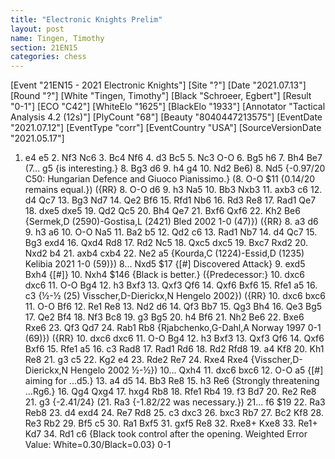 ```yaml
---
title: "Electronic Knights Prelim"
layout: post
name: Tingen, Timothy
section: 21EN15
categories: chess
---
```


<link rel="stylesheet" type="text/css" href="https://pgn.chessbase.com/CBReplay.css"/>
<script src="https://pgn.chessbase.com/jquery-3.0.0.min.js"></script>
<script src="https://pgn.chessbase.com/cbreplay.js" type="text/javascript"></script>

<div class="cbreplay">
[Event "21EN15 - 2021 Electronic Knights"]
[Site "?"]
[Date "2021.07.13"]
[Round "?"]
[White "Tingen, Timothy"]
[Black "Schroeer, Egbert"]
[Result "0-1"]
[ECO "C42"]
[WhiteElo "1625"]
[BlackElo "1933"]
[Annotator "Tactical Analysis 4.2 (12s)"]
[PlyCount "68"]
[Beauty "8040447213575"]
[EventDate "2021.07.12"]
[EventType "corr"]
[EventCountry "USA"]
[SourceVersionDate "2021.05.17"]

1. e4 e5 2. Nf3 Nc6 3. Bc4 Nf6 4. d3 Bc5 5. Nc3 O-O 6. Bg5 h6 7. Bh4 Be7 (7... g5 {is interesting.} 8. Bg3 d6 9. h4 g4 10. Nd2 Be6) 8. Nd5 {-0.97/20 C50: Hungarian Defence and Giuoco Pianissimo.} (8. O-O $11 {0.14/20 remains equal.}) ({RR} 8. O-O d6 9. h3 Na5 10. Bb3 Nxb3 11. axb3 c6 12. d4 Qc7 13. Bg3 Nd7 14. Qe2 Bf6 15. Rfd1 Nb6 16. Rd3 Re8 17. Rad1 Qe7 18. dxe5 dxe5 19. Qd2 Qc5 20. Bh4 Qe7 21. Bxf6 Qxf6 22. Kh2 Be6 {Sermek,D (2590)-Gostisa,L (2421) Bled 2002 1-0 (47)}) ({RR} 8. a3 d6 9. h3 a6 10. O-O Na5 11. Ba2 b5 12. Qd2 c6 13. Rad1 Nb7 14. d4 Qc7 15. Bg3 exd4 16. Qxd4 Rd8 17. Rd2 Nc5 18. Qxc5 dxc5 19. Bxc7 Rxd2 20. Nxd2 b4 21. axb4 cxb4 22. Ne2 a5 {Kourda,C (1224)-Essid,D (1235) Kelibia 2021 1-0 (59)}) 8... Nxd5 $17 {[#] Discovered Attack} 9. exd5 Bxh4 {[#]} 10. Nxh4 $146 {Black is better.} ({Predecessor:} 10. dxc6 dxc6 11. O-O Bg4 12. h3 Bxf3 13. Qxf3 Qf6 14. Qxf6 Bxf6 15. Rfe1 a5 16. c3 {½-½ (25) Visscher,D-Dierickx,N Hengelo 2002}) ({RR} 10. dxc6 bxc6 11. O-O Bf6 12. Re1 Re8 13. Nd2 d6 14. Qf3 Bb7 15. Qg3 Bh4 16. Qe3 Bg5 17. Qe2 Bf4 18. Nf3 Bc8 19. g3 Bg5 20. h4 Bf6 21. Nh2 Be6 22. Bxe6 Rxe6 23. Qf3 Qd7 24. Rab1 Rb8 {Rjabchenko,G-Dahl,A Norway 1997 0-1 (69)}) ({RR} 10. dxc6 dxc6 11. O-O Bg4 12. h3 Bxf3 13. Qxf3 Qf6 14. Qxf6 Bxf6 15. Rfe1 a5 16. c3 Rad8 17. Rad1 Rd6 18. Rd2 Rfd8 19. a4 Kf8 20. Kh1 Re8 21. g3 c5 22. Kg2 e4 23. Rde2 Re7 24. Rxe4 Rxe4 {Visscher,D-Dierickx,N Hengelo 2002 ½-½}) 10... Qxh4 11. dxc6 bxc6 12. O-O a5 {[#] aiming for ...d5.} 13. a4 d5 14. Bb3 Re8 15. h3 Re6 {Strongly threatening ...Rg6.} 16. Qg4 Qxg4 17. hxg4 Rb8 18. Rfe1 Rb4 19. f3 Bd7 20. Re2 Re8 21. g3 {-2.41/24} (21. Ra3 {-1.82/22 was necessary.}) 21... f6 $19 22. Ra3 Reb8 23. d4 exd4 24. Re7 Rd8 25. c3 dxc3 26. bxc3 Rb7 27. Bc2 Kf8 28. Re3 Rb2 29. Bf5 c5 30. Ra1 Bxf5 31. gxf5 Re8 32. Rxe8+ Kxe8 33. Re1+ Kd7 34. Rd1 c6 {Black took control after the opening.  Weighted Error Value: White=0.30/Black=0.03} 0-1
</div>
